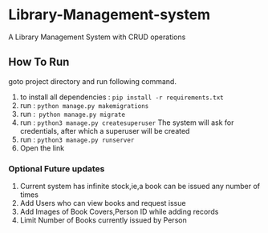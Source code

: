 # Library-Management-system
A Library Management System with CRUD operations



## How To Run
goto project directory and run following command.
1.  to install all dependencies : ```pip install -r requirements.txt```
2.  run : ```python manage.py makemigrations```
3.  run :``` python manage.py migrate```
4.  run : ```python3 manage.py createsuperuser``` The system will ask for credentials, after which a superuser will be created
5.  run : ```python3 manage.py runserver``` 
6.  Open the link


### Optional Future updates
1. Current system has infinite stock,ie,a book can be issued any number of times
2. Add Users who can view books and request issue
3. Add Images of Book Covers,Person ID while adding records
4. Limit Number of Books currently issued by Person
